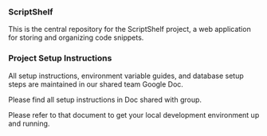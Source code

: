 ### ScriptShelf 

This is the central repository for the ScriptShelf project, a web application for storing and organizing code snippets.

### Project Setup Instructions

All setup instructions, environment variable guides, and database setup steps are maintained in our shared team Google Doc.

Please find all setup instructions in Doc shared with group.

Please refer to that document to get your local development environment up and running.